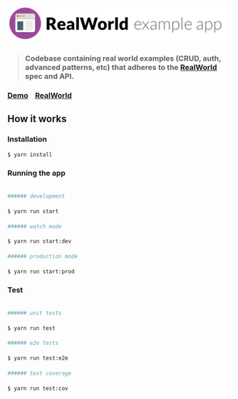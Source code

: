 # ![RealWorld Example App](logo.png)

> ### Codebase containing real world examples (CRUD, auth, advanced patterns, etc) that adheres to the [RealWorld](https://github.com/gothinkster/realworld) spec and API.


### [Demo](https://demo.realworld.io/)&nbsp;&nbsp;&nbsp;&nbsp;[RealWorld](https://github.com/gothinkster/realworld)


## How it works

### Installation

```bash
$ yarn install
```

### Running the app

```bash

###### development

$ yarn run start

###### watch mode

$ yarn run start:dev

###### production mode

$ yarn run start:prod
```

### Test

```bash

###### unit tests

$ yarn run test

###### e2e tests

$ yarn run test:e2e

###### test coverage

$ yarn run test:cov
```
